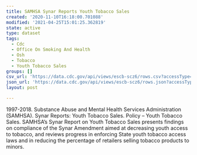 ```yaml
---
title: SAMHSA Synar Reports Youth Tobacco Sales
created: '2020-11-10T16:18:00.701088'
modified: '2021-04-25T15:01:25.362819'
state: active
type: dataset
tags:
  - Cdc
  - Office On Smoking And Health
  - Osh
  - Tobacco
  - Youth Tobacco Sales
groups: []
csv_url: 'https://data.cdc.gov/api/views/escb-scz6/rows.csv?accessType=DOWNLOAD'
json_url: 'https://data.cdc.gov/api/views/escb-scz6/rows.json?accessType=DOWNLOAD'
layout: post

---
```

1997-2018. Substance Abuse and Mental Health Services Administration (SAMHSA). Synar Reports: Youth Tobacco Sales. Policy – Youth Tobacco Sales. SAMHSA’s Synar Report on Youth Tobacco Sales presents findings on compliance of the Synar Amendment aimed at decreasing youth access to tobacco, and reviews progress in enforcing State youth tobacco access laws and in reducing the percentage of retailers selling tobacco products to minors.
